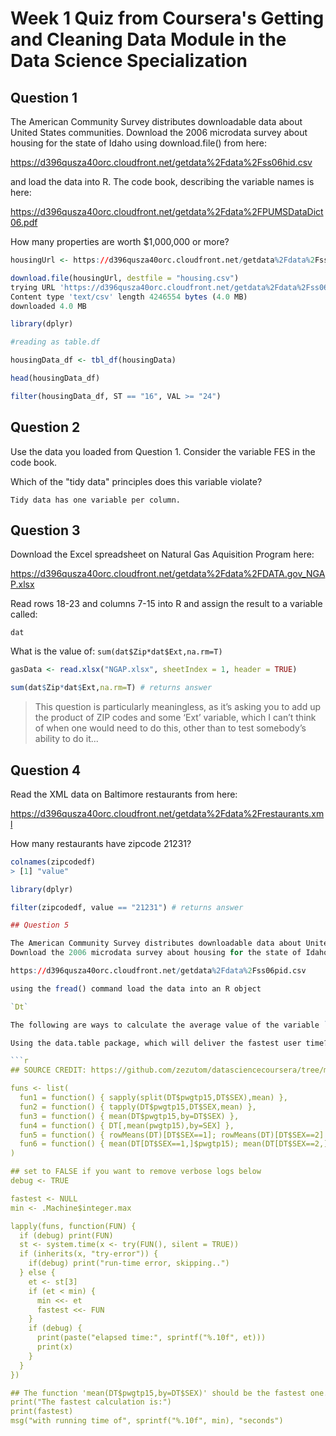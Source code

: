 # Week 1 Quiz from Coursera's Getting and Cleaning Data Module in the Data Science Specialization

## Question 1
The American Community Survey distributes downloadable data about United States communities. 
Download the 2006 microdata survey about housing for the state of Idaho using download.file() from here:

https://d396qusza40orc.cloudfront.net/getdata%2Fdata%2Fss06hid.csv

and load the data into R. The code book, describing the variable names is here:

https://d396qusza40orc.cloudfront.net/getdata%2Fdata%2FPUMSDataDict06.pdf

How many properties are worth $1,000,000 or more?

```r
housingUrl <- https://d396qusza40orc.cloudfront.net/getdata%2Fdata%2Fss06hid.csv  	#first have to create object with Url

download.file(housingUrl, destfile = "housing.csv")
trying URL 'https://d396qusza40orc.cloudfront.net/getdata%2Fdata%2Fss06hid.csv'
Content type 'text/csv' length 4246554 bytes (4.0 MB)
downloaded 4.0 MB

library(dplyr)

#reading as table.df

housingData_df <- tbl_df(housingData)

head(housingData_df)

filter(housingData_df, ST == "16", VAL >= "24")
```

## Question 2

Use the data you loaded from Question 1. 
Consider the variable FES in the code book. 

Which of the "tidy data" principles does this variable violate?

```
Tidy data has one variable per column.
```

## Question 3

Download the Excel spreadsheet on Natural Gas Aquisition Program here:

https://d396qusza40orc.cloudfront.net/getdata%2Fdata%2FDATA.gov_NGAP.xlsx

Read rows 18-23 and columns 7-15 into R and assign the result to a variable called:

`dat`

What is the value of:
`sum(dat$Zip*dat$Ext,na.rm=T)`

```r
gasData <- read.xlsx("NGAP.xlsx", sheetIndex = 1, header = TRUE)

sum(dat$Zip*dat$Ext,na.rm=T) # returns answer
```
> This question is particularly meaningless, as it’s asking you to add up the product of ZIP codes and some ‘Ext’ variable, 
which I can’t think of when one would need to do this, other than to test somebody’s ability to do it...

## Question 4

Read the XML data on Baltimore restaurants from here:

https://d396qusza40orc.cloudfront.net/getdata%2Fdata%2Frestaurants.xml

How many restaurants have zipcode 21231?

```r
colnames(zipcodedf)
> [1] "value"

library(dplyr)

filter(zipcodedf, value == "21231") # returns answer

## Question 5

The American Community Survey distributes downloadable data about United States communities. 
Download the 2006 microdata survey about housing for the state of Idaho using download.file() from here:

https://d396qusza40orc.cloudfront.net/getdata%2Fdata%2Fss06pid.csv

using the fread() command load the data into an R object

`Dt`

The following are ways to calculate the average value of the variable `pwgtp15` broken down by sex. 

Using the data.table package, which will deliver the fastest user time?

```r
## SOURCE CREDIT: https://github.com/zezutom/datasciencecoursera/tree/master/getcleandata/quiz1 ###

funs <- list(
  fun1 = function() { sapply(split(DT$pwgtp15,DT$SEX),mean) },
  fun2 = function() { tapply(DT$pwgtp15,DT$SEX,mean) },
  fun3 = function() { mean(DT$pwgtp15,by=DT$SEX) },
  fun4 = function() { DT[,mean(pwgtp15),by=SEX] },
  fun5 = function() { rowMeans(DT)[DT$SEX==1]; rowMeans(DT)[DT$SEX==2] },
  fun6 = function() { mean(DT[DT$SEX==1,]$pwgtp15); mean(DT[DT$SEX==2,]$pwgtp15) }
)

## set to FALSE if you want to remove verbose logs below
debug <- TRUE

fastest <- NULL
min <- .Machine$integer.max

lapply(funs, function(FUN) {
  if (debug) print(FUN)
  st <- system.time(x <- try(FUN(), silent = TRUE))
  if (inherits(x, "try-error")) {
    if(debug) print("run-time error, skipping..")  
  } else {
    et <- st[3]
    if (et < min) {
      min <<- et
      fastest <<- FUN
    }
    if (debug) {
      print(paste("elapsed time:", sprintf("%.10f", et)))
      print(x)      
    }
  }
})

## The function 'mean(DT$pwgtp15,by=DT$SEX)' should be the fastest one.
print("The fastest calculation is:")
print(fastest)
msg("with running time of", sprintf("%.10f", min), "seconds")
```







